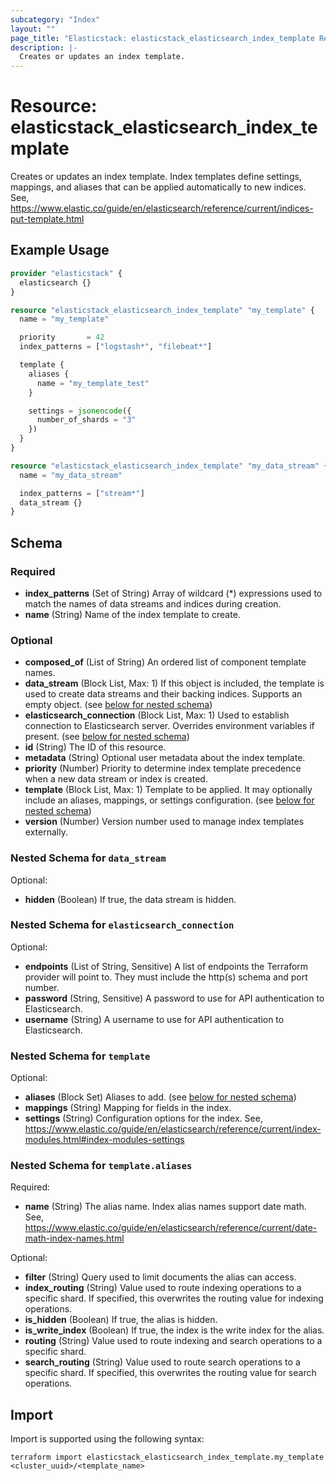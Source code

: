```yaml
---
subcategory: "Index"
layout: ""
page_title: "Elasticstack: elasticstack_elasticsearch_index_template Resource"
description: |-
  Creates or updates an index template.
---
```


# Resource: elasticstack_elasticsearch_index_template

Creates or updates an index template. Index templates define settings, mappings, and aliases that can be applied automatically to new indices. See, https://www.elastic.co/guide/en/elasticsearch/reference/current/indices-put-template.html

## Example Usage

```terraform
provider "elasticstack" {
  elasticsearch {}
}

resource "elasticstack_elasticsearch_index_template" "my_template" {
  name = "my_template"

  priority       = 42
  index_patterns = ["logstash*", "filebeat*"]

  template {
    aliases {
      name = "my_template_test"
    }

    settings = jsonencode({
      number_of_shards = "3"
    })
  }
}

resource "elasticstack_elasticsearch_index_template" "my_data_stream" {
  name = "my_data_stream"

  index_patterns = ["stream*"]
  data_stream {}
}
```

<!-- schema generated by tfplugindocs -->
## Schema

### Required

- **index_patterns** (Set of String) Array of wildcard (*) expressions used to match the names of data streams and indices during creation.
- **name** (String) Name of the index template to create.

### Optional

- **composed_of** (List of String) An ordered list of component template names.
- **data_stream** (Block List, Max: 1) If this object is included, the template is used to create data streams and their backing indices. Supports an empty object. (see [below for nested schema](#nestedblock--data_stream))
- **elasticsearch_connection** (Block List, Max: 1) Used to establish connection to Elasticsearch server. Overrides environment variables if present. (see [below for nested schema](#nestedblock--elasticsearch_connection))
- **id** (String) The ID of this resource.
- **metadata** (String) Optional user metadata about the index template.
- **priority** (Number) Priority to determine index template precedence when a new data stream or index is created.
- **template** (Block List, Max: 1) Template to be applied. It may optionally include an aliases, mappings, or settings configuration. (see [below for nested schema](#nestedblock--template))
- **version** (Number) Version number used to manage index templates externally.

<a id="nestedblock--data_stream"></a>
### Nested Schema for `data_stream`

Optional:

- **hidden** (Boolean) If true, the data stream is hidden.


<a id="nestedblock--elasticsearch_connection"></a>
### Nested Schema for `elasticsearch_connection`

Optional:

- **endpoints** (List of String, Sensitive) A list of endpoints the Terraform provider will point to. They must include the http(s) schema and port number.
- **password** (String, Sensitive) A password to use for API authentication to Elasticsearch.
- **username** (String) A username to use for API authentication to Elasticsearch.


<a id="nestedblock--template"></a>
### Nested Schema for `template`

Optional:

- **aliases** (Block Set) Aliases to add. (see [below for nested schema](#nestedblock--template--aliases))
- **mappings** (String) Mapping for fields in the index.
- **settings** (String) Configuration options for the index. See, https://www.elastic.co/guide/en/elasticsearch/reference/current/index-modules.html#index-modules-settings

<a id="nestedblock--template--aliases"></a>
### Nested Schema for `template.aliases`

Required:

- **name** (String) The alias name. Index alias names support date math. See, https://www.elastic.co/guide/en/elasticsearch/reference/current/date-math-index-names.html

Optional:

- **filter** (String) Query used to limit documents the alias can access.
- **index_routing** (String) Value used to route indexing operations to a specific shard. If specified, this overwrites the routing value for indexing operations.
- **is_hidden** (Boolean) If true, the alias is hidden.
- **is_write_index** (Boolean) If true, the index is the write index for the alias.
- **routing** (String) Value used to route indexing and search operations to a specific shard.
- **search_routing** (String) Value used to route search operations to a specific shard. If specified, this overwrites the routing value for search operations.

## Import

Import is supported using the following syntax:

```shell
terraform import elasticstack_elasticsearch_index_template.my_template <cluster_uuid>/<template_name>
```
